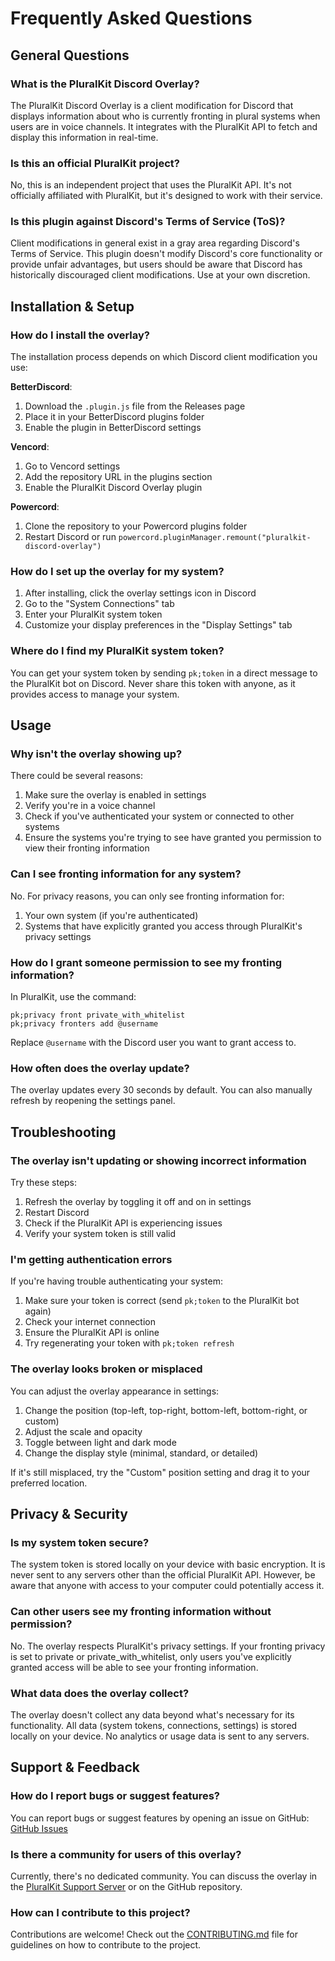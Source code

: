 # Frequently Asked Questions

## General Questions

### What is the PluralKit Discord Overlay?

The PluralKit Discord Overlay is a client modification for Discord that displays information about who is currently fronting in plural systems when users are in voice channels. It integrates with the PluralKit API to fetch and display this information in real-time.

### Is this an official PluralKit project?

No, this is an independent project that uses the PluralKit API. It's not officially affiliated with PluralKit, but it's designed to work with their service.

### Is this plugin against Discord's Terms of Service (ToS)?

Client modifications in general exist in a gray area regarding Discord's Terms of Service. This plugin doesn't modify Discord's core functionality or provide unfair advantages, but users should be aware that Discord has historically discouraged client modifications. Use at your own discretion.

## Installation & Setup

### How do I install the overlay?

The installation process depends on which Discord client modification you use:

**BetterDiscord**:
1. Download the `.plugin.js` file from the Releases page
2. Place it in your BetterDiscord plugins folder
3. Enable the plugin in BetterDiscord settings

**Vencord**:
1. Go to Vencord settings
2. Add the repository URL in the plugins section
3. Enable the PluralKit Discord Overlay plugin

**Powercord**:
1. Clone the repository to your Powercord plugins folder
2. Restart Discord or run `powercord.pluginManager.remount("pluralkit-discord-overlay")`

### How do I set up the overlay for my system?

1. After installing, click the overlay settings icon in Discord
2. Go to the "System Connections" tab
3. Enter your PluralKit system token
4. Customize your display preferences in the "Display Settings" tab

### Where do I find my PluralKit system token?

You can get your system token by sending `pk;token` in a direct message to the PluralKit bot on Discord. Never share this token with anyone, as it provides access to manage your system.

## Usage

### Why isn't the overlay showing up?

There could be several reasons:
1. Make sure the overlay is enabled in settings
2. Verify you're in a voice channel
3. Check if you've authenticated your system or connected to other systems
4. Ensure the systems you're trying to see have granted you permission to view their fronting information

### Can I see fronting information for any system?

No. For privacy reasons, you can only see fronting information for:
1. Your own system (if you're authenticated)
2. Systems that have explicitly granted you access through PluralKit's privacy settings

### How do I grant someone permission to see my fronting information?

In PluralKit, use the command:
```
pk;privacy front private_with_whitelist
pk;privacy fronters add @username
```
Replace `@username` with the Discord user you want to grant access to.

### How often does the overlay update?

The overlay updates every 30 seconds by default. You can also manually refresh by reopening the settings panel.

## Troubleshooting

### The overlay isn't updating or showing incorrect information

Try these steps:
1. Refresh the overlay by toggling it off and on in settings
2. Restart Discord
3. Check if the PluralKit API is experiencing issues
4. Verify your system token is still valid

### I'm getting authentication errors

If you're having trouble authenticating your system:
1. Make sure your token is correct (send `pk;token` to the PluralKit bot again)
2. Check your internet connection
3. Ensure the PluralKit API is online
4. Try regenerating your token with `pk;token refresh`

### The overlay looks broken or misplaced

You can adjust the overlay appearance in settings:
1. Change the position (top-left, top-right, bottom-left, bottom-right, or custom)
2. Adjust the scale and opacity
3. Toggle between light and dark mode
4. Change the display style (minimal, standard, or detailed)

If it's still misplaced, try the "Custom" position setting and drag it to your preferred location.

## Privacy & Security

### Is my system token secure?

The system token is stored locally on your device with basic encryption. It is never sent to any servers other than the official PluralKit API. However, be aware that anyone with access to your computer could potentially access it.

### Can other users see my fronting information without permission?

No. The overlay respects PluralKit's privacy settings. If your fronting privacy is set to private or private_with_whitelist, only users you've explicitly granted access will be able to see your fronting information.

### What data does the overlay collect?

The overlay doesn't collect any data beyond what's necessary for its functionality. All data (system tokens, connections, settings) is stored locally on your device. No analytics or usage data is sent to any servers.

## Support & Feedback

### How do I report bugs or suggest features?

You can report bugs or suggest features by opening an issue on GitHub:
[GitHub Issues](https://github.com/CloveTwilight3/clove-nytrix-doughmination-twilight/issues)

### Is there a community for users of this overlay?

Currently, there's no dedicated community. You can discuss the overlay in the [PluralKit Support Server](https://discord.gg/PczBt78) or on the GitHub repository.

### How can I contribute to this project?

Contributions are welcome! Check out the [CONTRIBUTING.md](CONTRIBUTING.md) file for guidelines on how to contribute to the project.